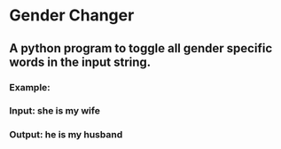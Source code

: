 <h1>            Gender Changer</h1>
<h2>A python program to toggle all gender specific words in the input string.</h2>
<h3>Example:</h3>
<h3>Input:  she is my wife</h3>
<h3>Output:  he is my husband</h3>
